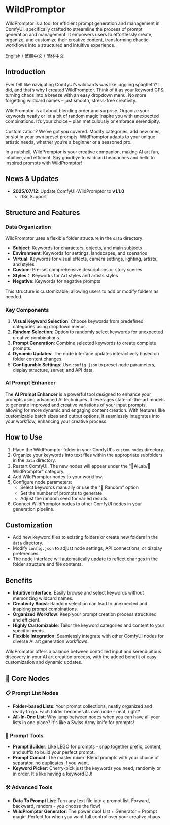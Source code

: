 # WildPromptor

WildPromptor is a tool for efficient prompt generation and management in ComfyUI, specifically crafted to streamline the process of prompt generation and management. It empowers users to effortlessly create, organize, and customize their creative content, transforming chaotic workflows into a structured and intuitive experience.

[English ](README.md) / [繁體中文 ](README.zh-tw.md) / [简体中文 ](README.zh-cn.md)

## Introduction

Ever felt like navigating ComfyUI’s wildcards was like juggling spaghetti? I did, and that’s why I created WildPromptor. Think of it as your keyword GPS, turning chaos into a breeze with an easy dropdown menu. No more forgetting wildcard names – just smooth, stress-free creativity.

WildPromptor is all about blending order and surprise. Organize your keywords neatly or let a bit of random magic inspire you with unexpected combinations. It’s your choice – plan meticulously or embrace serendipity.

Customization? We’ve got you covered. Modify categories, add new ones, or slot in your own preset prompts. WildPromptor adapts to your unique artistic needs, whether you’re a beginner or a seasoned pro.

In a nutshell, WildPromptor is your creative companion, making AI art fun, intuitive, and efficient. Say goodbye to wildcard headaches and hello to inspired prompts with WildPromptor!

## News & Updates
- **2025/07/12**: Update ComfyUI-WildPromptor to **v1.1.0**
   - i18n Support

## Structure and Features

### Data Organization
WildPromptor uses a flexible folder structure in the `data` directory:

- **Subject**: Keywords for characters, objects, and main subjects
- **Environment**: Keywords for settings, landscapes, and scenarios
- **Virtual**: Keywords for visual effects, camera settings, lighting, artists, and styles
- **Custom**: Pre-set comprehensive descriptions or story scenes
- **Styles**： Keyworks for Art styles and artists styles 
- **Negative**: Keywords for negative prompts

This structure is customizable, allowing users to add or modify folders as needed.

### Key Components
1. **Visual Keyword Selection**: Choose keywords from predefined categories using dropdown menus.
2. **Random Selection**: Option to randomly select keywords for unexpected creative combinations.
3. **Prompt Generation**: Combine selected keywords to create complete prompts.
4. **Dynamic Updates**: The node interface updates interactively based on folder content changes.
5. **Configurable Settings**: Use `config.json` to preset node parameters, display structure, server, and API data.

### AI Prompt Enhancer
The **AI Prompt Enhancer** is a powerful tool designed to enhance your prompts using advanced AI techniques. It leverages state-of-the-art models to generate improved and creative variations of your input prompts, allowing for more dynamic and engaging content creation. With features like customizable batch sizes and output options, it seamlessly integrates into your workflow, enhancing your creative process.

## How to Use

1. Place the WildPromptor folder in your ComfyUI's `custom_nodes` directory.
2. Organize your keywords into text files within the appropriate subfolders in the `data` directory.
3. Restart ComfyUI. The new nodes will appear under the "🧪AILab/🧿WildPromptor" category.
4. Add WildPromptor nodes to your workflow.
5. Configure node parameters:
   - Select keywords manually or use the "🎲 Random" option
   - Set the number of prompts to generate
   - Adjust the random seed for varied results
6. Connect WildPromptor nodes to other ComfyUI nodes in your generation pipeline.

## Customization

- Add new keyword files to existing folders or create new folders in the `data` directory.
- Modify `config.json` to adjust node settings, API connections, or display preferences.
- The node interface will automatically update to reflect changes in the folder structure and file contents.

## Benefits

- **Intuitive Interface**: Easily browse and select keywords without memorizing wildcard names.
- **Creativity Boost**: Random selection can lead to unexpected and inspiring prompt combinations.
- **Organized Workflow**: Keep your prompt creation process structured and efficient.
- **Highly Customizable**: Tailor the keyword categories and content to your specific needs.
- **Flexible Integration**: Seamlessly integrate with other ComfyUI nodes for diverse AI art generation workflows.

WildPromptor offers a balance between controlled input and serendipitous discovery in your AI art creation process, with the added benefit of easy customization and dynamic updates.

## 🌟 Core Nodes

### 📋 Prompt List Nodes
- **Folder-based Lists**: Your prompt collections, neatly organized and ready to go. Each folder becomes its own node - neat, right?
- **All-In-One List**: Why jump between nodes when you can have all your lists in one place? It's like a Swiss Army knife for prompts!

### 🔀 Prompt Tools
- **Prompt Builder**: Like LEGO for prompts - snap together prefix, content, and suffix to build your perfect prompt.
- **Prompt Concat**: The master mixer! Blend prompts with your choice of separator, no duplicates if you want.
- **Keyword Picker**: Cherry-pick just the keywords you need, randomly or in order. It's like having a keyword DJ!

### 🛠️ Advanced Tools
- **Data To Prompt List**: Turn any text file into a prompt list. Forward, backward, random - you choose the flow!
- **WildPromptor Generator**: The power duo! List + Generator = Prompt magic. Perfect for when you want full control over your creative chaos.
